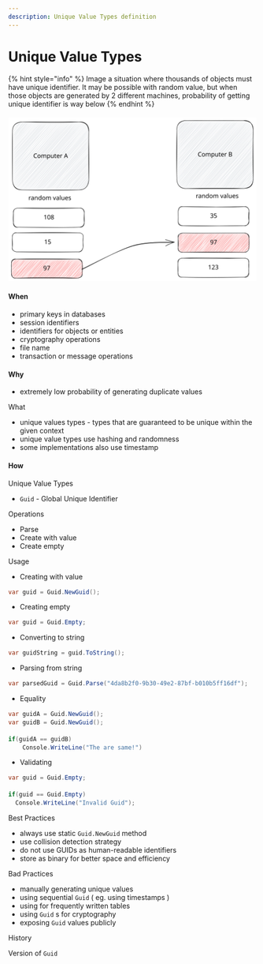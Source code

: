 ```yaml
---
description: Unique Value Types definition
---
```


# Unique Value Types

{% hint style="info" %}
Image a situation where thousands of objects must have unique identifier. It may be possible with random value, but when those objects are generated by 2 different machines, probability of getting unique identifier is way below
{% endhint %}

####

<img src=".gitbook/assets/file.excalidraw.svg" alt="" class="gitbook-drawing">

#### When

* primary keys in databases
* session identifiers
* identifiers for objects or entities
* cryptography operations
* file name
* transaction or message operations

#### Why

* extremely low probability of generating duplicate values

What

* unique values types - types that are guaranteed to be unique within the given context
* unique value types use hashing and randomness
* some implementations also use timestamp

#### How

Unique Value Types

* `Guid` - Global Unique Identifier

Operations

* Parse
* Create with value
* Create empty



Usage

* Creating with value

```csharp
var guid = Guid.NewGuid();
```

* Creating empty

```csharp
var guid = Guid.Empty;
```

* Converting to string

```csharp
var guidString = guid.ToString();
```

* Parsing from string

```csharp
var parsedGuid = Guid.Parse("4da8b2f0-9b30-49e2-87bf-b010b5ff16df");
```

* Equality

```csharp
var guidA = Guid.NewGuid();
var guidB = Guid.NewGuid();

if(guidA == guidB)
    Console.WriteLine("The are same!")
```

* Validating

```csharp
var guid = Guid.Empty;

if(guid == Guid.Empty)
  Console.WriteLine("Invalid Guid");  
```



Best Practices

* always use static `Guid.NewGuid` method
* use collision detection strategy
* do not use GUIDs as human-readable identifiers
* store as binary for better space and efficiency



Bad Practices

* manually generating unique values
* using sequential `Guid` ( eg. using timestamps )
* using for frequently written tables
* using `Guid` s for cryptography
* exposing `Guid` values publicly



History&#x20;

Version of `Guid`












